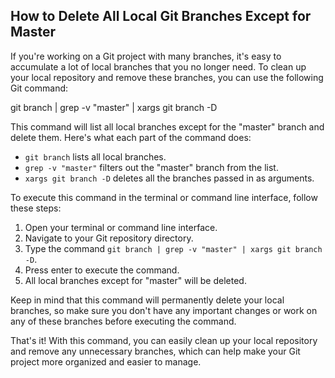 ## How to Delete All Local Git Branches Except for Master

If you're working on a Git project with many branches, it's easy to accumulate a lot of local branches that you no longer need. To clean up your local repository and remove these branches, you can use the following Git command:

git branch | grep -v "master" | xargs git branch -D


This command will list all local branches except for the "master" branch and delete them. Here's what each part of the command does:

- `git branch` lists all local branches.
- `grep -v "master"` filters out the "master" branch from the list.
- `xargs git branch -D` deletes all the branches passed in as arguments.

To execute this command in the terminal or command line interface, follow these steps:

1. Open your terminal or command line interface.
2. Navigate to your Git repository directory.
3. Type the command `git branch | grep -v "master" | xargs git branch -D`.
4. Press enter to execute the command.
5. All local branches except for "master" will be deleted.

Keep in mind that this command will permanently delete your local branches, so make sure you don't have any important changes or work on any of these branches before executing the command.

That's it! With this command, you can easily clean up your local repository and remove any unnecessary branches, which can help make your Git project more organized and easier to manage.
